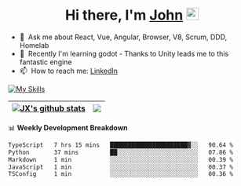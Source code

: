 <div align="center">
   <h1>Hi there, I'm <a href="https://www.linkedin.com/in/john-x-b26a9b251/">John</a> <img src="https://media.giphy.com/media/hvRJCLFzcasrR4ia7z/giphy.gif" width="25px"> </h1>
</div>



- 💬 &nbsp;Ask me about React, Vue, Angular, Browser, V8, Scrum, DDD, Homelab
- 📖 &nbsp;Recently I'm learning godot - Thanks to Unity leads me to this fantastic engine
- 📫 &nbsp;How to reach me: [LinkedIn](https://www.linkedin.com/in/john-x-b26a9b251/)


<!-- - 🔭 &nbsp;I’m currently working on [Ploger](https://www.github-trends.dev/) & [GitHub Ranking](https://www.github-ranking.dev/) -->
<!-- - ✍️ &nbsp;I blog here: [attackonmorty.com](https://www.attackonmorty.com/) -->

[![My Skills](https://skillicons.dev/icons?i=angular,vue,react,electron,lit,nextjs,tailwind,cs,dotnet,java,spring,azure,terraform,docker,kubernetes)](https://skillicons.dev)

| <a href="https://github.com/anuraghazra/github-readme-stats"><img align="center" src="https://git-stats-navy.vercel.app/api?username=johnxu16&show_icons=true&include_all_commits=true&theme=buefy&hide_border=true" alt="JX's github stats" /></a> | <a href="https://github.com/anuraghazra/github-readme-stats"><img align="center" src="https://git-stats-navy.vercel.app/api/top-langs/?username=johnxu16&layout=compact&theme=buefy&hide_border=true" /></a> |
| ------------- | ------------- |

📊 **Weekly Development Breakdown**
<!--START_SECTION:waka-->

```txt
TypeScript   7 hrs 15 mins   ██████████████████████▓░░   90.64 %
Python       37 mins         ██░░░░░░░░░░░░░░░░░░░░░░░   07.86 %
Markdown     1 min           ░░░░░░░░░░░░░░░░░░░░░░░░░   00.39 %
JavaScript   1 min           ░░░░░░░░░░░░░░░░░░░░░░░░░   00.37 %
TSConfig     1 min           ░░░░░░░░░░░░░░░░░░░░░░░░░   00.36 %
```

<!--END_SECTION:waka-->

<!--
[![John's github stats](https://github-readme-stats-johnxu77.vercel.app/api?username=johnxu16&theme=dark)](https://github.com/johnxu77/github-readme-stats)
-->

<!-- 📙 **Blog Posts** -->
<!-- BLOG-POST-LIST:START -->
<!-- BLOG-POST-LIST:END -->
